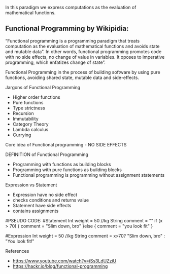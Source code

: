 In this paradigm we express computations as the evaluation of mathematical functions.

## Functional Programming by Wikipidia:
“Functional programming is a programming paradigm that treats computation as the evaluation of mathematical functions and avoids state and mutable data”. In other words, functional programming promotes code with no side effects, no change of value in variables. It oposes to imperative programming, which enfatizes change of state”.


Functional Programming in the process of building software by using pure functions, avoiding shared state, mutable data and side-effects.



Jargons of Functional Programming
- Higher order functions
- Pure functions
- Type strictness
- Recursion
- Immutability
- Category Theory
- Lambda calculus
- Currying


Core idea of Functional programming  - NO SIDE EFFECTS


DEFINITION of Functional Programming
- Programming with functions as building blocks
- Programming with pure functions as building blocks
- Functional programming is programming without assignment statements


Expression vs Statement
- Expression have no side effect
- checks conditions and returns value
- Statement have side effects
- contains assignments


#PSEUDO CODE:
#Statement
Int weight = 50 //kg
String comment = ""
if (x > 70) {
    comment = "Slim down, bro"
}else {
    comment = "you look fit"
}

#Expression
Int weight = 50 //kg
String comment = x>70? "Slim down, bro" : "You look fit!"



References 
- https://www.youtube.com/watch?v=iSs3LdUZziU
- https://hackr.io/blog/functional-programming
